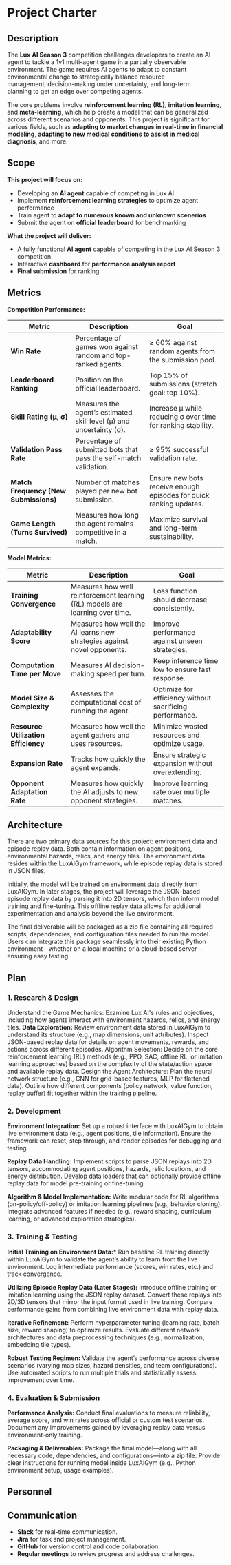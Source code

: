 # Project Charter

## Description
The **Lux AI Season 3** competition challenges developers to create an AI agent to tackle a 1v1 multi-agent game in a partially observable environment. The game requires AI agents to adapt to constant environmental change to strategically balance resource management, decision-making under uncertainty, and long-term planning to get an edge over competing agents.

The core problems involve **reinforcement learning (RL)**, **imitation learning**, and **meta-learning**, which help create a model that can be generalized across different scenarios and opponents. This project is significant for various fields, such as **adapting to market changes in real-time in financial modeling**, **adapting to new medical conditions to assist in medical diagnosis**, and more.

## Scope
**This project will focus on:**
  - Developing an **AI agent** capable of competing in Lux AI
  - Implement **reinforcement learning strategies** to optimize agent performance
  - Train agent to **adapt to numerous known and unknown scenerios**
  - Submit the agent on **official leaderboard** for benchmarking
    
**What the project will deliver:**
  - A fully functional **AI agent** capable of competing in the Lux AI Season 3 competition.
  - Interactive **dashboard** for **performance analysis report**
  - **Final submission** for ranking

## Metrics

**Competition Performance:**

| **Metric**                 | **Description**                                      | **Goal** |
|----------------------------|------------------------------------------------------|----------|
| **Win Rate**               | Percentage of games won against random and top-ranked agents. | ≥ 60% against random agents from the submission pool. |
| **Leaderboard Ranking**    | Position on the official leaderboard. | Top 15% of submissions (stretch goal: top 10%). |
| **Skill Rating (μ, σ)** | Measures the agent’s estimated skill level (μ) and uncertainty (σ). | Increase μ while reducing σ over time for ranking stability. |
| **Validation Pass Rate**   | Percentage of submitted bots that pass the self-match validation. | ≥ 95% successful validation rate. |
| **Match Frequency (New Submissions)** | Number of matches played per new bot submission. | Ensure new bots receive enough episodes for quick ranking updates. |
| **Game Length (Turns Survived)** | Measures how long the agent remains competitive in a match. | Maximize survival and long-term sustainability. |

**Model Metrics:**

| **Metric**                 | **Description**                                      | **Goal** |
|----------------------------|------------------------------------------------------|----------|
| **Training Convergence** | Measures how well reinforcement learning (RL) models are learning over time. | Loss function should decrease consistently. |
| **Adaptability Score**     | Measures how well the AI learns new strategies against novel opponents. | Improve performance against unseen strategies. |
| **Computation Time per Move** | Measures AI decision-making speed per turn. | Keep inference time low to ensure fast response. |
| **Model Size & Complexity** | Assesses the computational cost of running the agent. | Optimize for efficiency without sacrificing performance. |
| **Resource Utilization Efficiency** | Measures how well the agent gathers and uses resources. | Minimize wasted resources and optimize usage. |
| **Expansion Rate**         | Tracks how quickly the agent expands. | Ensure strategic expansion without overextending. |
| **Opponent Adaptation Rate** | Measures how quickly the AI adjusts to new opponent strategies. | Improve learning rate over multiple matches. |


## Architecture
There are two primary data sources for this project: environment data and episode replay data. Both contain information on agent positions, environmental hazards, relics, and energy tiles. The environment data resides within the LuxAIGym framework, while episode replay data is stored in JSON files.

Initially, the model will be trained on environment data directly from LuxAIGym. In later stages, the project will leverage the JSON-based episode replay data by parsing it into 2D tensors, which then inform model training and fine-tuning. This offline replay data allows for additional experimentation and analysis beyond the live environment.

The final deliverable will be packaged as a zip file containing all required scripts, dependencies, and configuration files needed to run the model. Users can integrate this package seamlessly into their existing Python environment—whether on a local machine or a cloud-based server—ensuring easy testing.

## Plan
### 1.  Research & Design
Understand the Game Mechanics: Examine Lux AI's rules and objectives, including how agents interact with environment hazards, relics, and energy tiles.
**Data Exploration:**
Review environment data stored in LuxAIGym to understand its structure (e.g., map dimensions, unit attributes).
Inspect JSON-based replay data for details on agent movements, rewards, and actions across different episodes.
Algorithm Selection: Decide on the core reinforcement learning (RL) methods (e.g., PPO, SAC, offline RL, or imitation learning approaches) based on the complexity of the state/action space and available replay data.
Design the Agent Architecture:
Plan the neural network structure (e.g., CNN for grid-based features, MLP for flattened data).
Outline how different components (policy network, value function, replay buffer) fit together within the training pipeline.
### 2.  Development
**Environment Integration:**
Set up a robust interface with LuxAIGym to obtain live environment data (e.g., agent positions, tile information).
Ensure the framework can reset, step through, and render episodes for debugging and testing.

**Replay Data Handling:**
Implement scripts to parse JSON replays into 2D tensors, accommodating agent positions, hazards, relic locations, and energy distribution.
Develop data loaders that can optionally provide offline replay data for model pre-training or fine-tuning.

**Algorithm & Model Implementation:**
Write modular code for RL algorithms (on-policy/off-policy) or imitation learning pipelines (e.g., behavior cloning).
Integrate advanced features if needed (e.g., reward shaping, curriculum learning, or advanced exploration strategies).
### 3. Training & Testing
**Initial Training on Environment Data:***
Run baseline RL training directly within LuxAIGym to validate the agent’s ability to learn from the live environment.
Log intermediate performance (scores, win rates, etc.) and track convergence.

**Utilizing Episode Replay Data (Later Stages):**
Introduce offline training or imitation learning using the JSON replay dataset.
Convert these replays into 2D/3D tensors that mirror the input format used in live training.
Compare performance gains from combining live environment data with replay data.

**Iterative Refinement:**
Perform hyperparameter tuning (learning rate, batch size, reward shaping) to optimize results.
Evaluate different network architectures and data preprocessing techniques (e.g., normalization, embedding tile types).

**Robust Testing Regimen:**
Validate the agent’s performance across diverse scenarios (varying map sizes, hazard densities, and team configurations).
Use automated scripts to run multiple trials and statistically assess improvement over time.
### 4. Evaluation & Submission
**Performance Analysis:**
Conduct final evaluations to measure reliability, average score, and win rates across official or custom test scenarios.
Document any improvements gained by leveraging replay data versus environment-only training.

**Packaging & Deliverables:**
Package the final model—along with all necessary code, dependencies, and configurations—into a zip file.
Provide clear instructions for running model inside LuxAIGym (e.g., Python environment setup, usage examples).


## Personnel

## Communication
- **Slack** for real-time communication. 
- **Jira** for task and project management. 
- **GitHub** for version control and code collaboration. 
- **Regular meetings** to review progress and address challenges.




